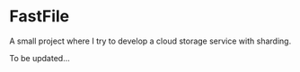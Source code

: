 # FastFile

A small project where I try to develop a cloud storage service with sharding.

To be updated...